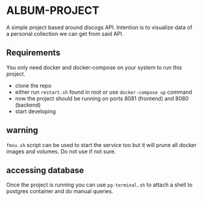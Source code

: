 # ALBUM-PROJECT

A simple project based around discogs API.
Intention is to visualize data of a personal collection we can get from said API.

## Requirements

You only need docker and docker-compose on your system to run this project. 

- clone the repo
- either run `restart.sh` found in root or use `docker-compose up` command
- now the project should be running on ports 8081 (frontend) and 8080 (backend)
- start developing

## warning

`fmsu.sh` script can be used to start the service too but it will prune all docker images and volumes. Do not use if not sure.

## accessing database

Once the project is running you can use `pg-terminal.sh` to attach a shell to postgres container and do manual queries.
